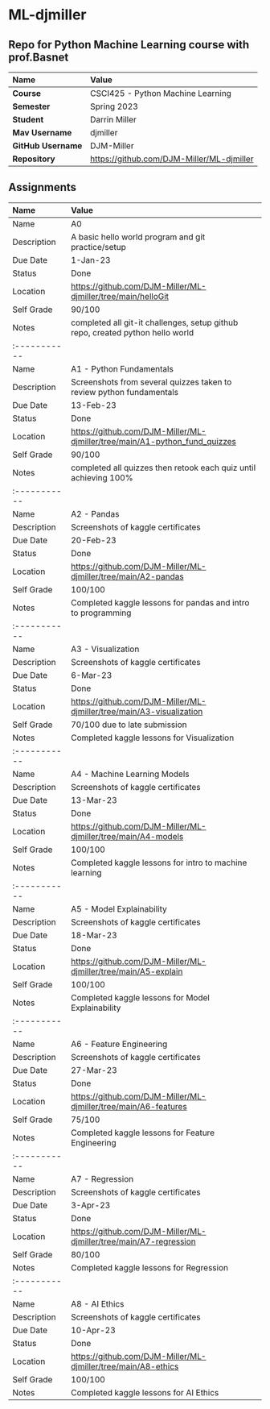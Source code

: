 # ML-djmiller
## Repo for Python Machine Learning course with prof.Basnet

| Name | Value |
|:---|:---|
| **Course** | CSCI425 - Python Machine Learning |
| **Semester** | Spring 2023 |
| **Student** | Darrin Miller |
| **Mav Username**            | djmiller |
| **GitHub Username**         | DJM-Miller |
| **Repository**          | https://github.com/DJM-Miller/ML-djmiller |

## Assignments
| Name | Value |
|:---|:---|
| Name | A0 |
| Description | A basic hello world program and git practice/setup |
| Due Date | 1-Jan-23 |
| Status | Done |
| Location | https://github.com/DJM-Miller/ML-djmiller/tree/main/helloGit |
| Self Grade | 90/100 |
| Notes | completed all git-it challenges, setup github repo, created python hello world |
|:-----------||:------------------------------|
| Name | A1 - Python Fundamentals |
| Description | Screenshots from several quizzes taken to review python fundamentals |
| Due Date | 13-Feb-23 |
| Status | Done |
| Location | https://github.com/DJM-Miller/ML-djmiller/tree/main/A1-python_fund_quizzes |
| Self Grade | 90/100 |
| Notes | completed all quizzes then retook each quiz until achieving 100% |
|:-----------||:------------------------------|
| Name | A2 - Pandas |
| Description | Screenshots of kaggle certificates |
| Due Date | 20-Feb-23 |
| Status | Done |
| Location | https://github.com/DJM-Miller/ML-djmiller/tree/main/A2-pandas |
| Self Grade | 100/100 |
| Notes | Completed kaggle lessons for pandas and intro to programming |
|:-----------||:------------------------------|
| Name | A3 - Visualization |
| Description | Screenshots of kaggle certificates |
| Due Date | 6-Mar-23 |
| Status | Done |
| Location | https://github.com/DJM-Miller/ML-djmiller/tree/main/A3-visualization |
| Self Grade | 70/100 due to late submission |
| Notes | Completed kaggle lessons for Visualization |
|:-----------||:------------------------------|
| Name | A4 - Machine Learning Models |
| Description | Screenshots of kaggle certificates |
| Due Date | 13-Mar-23 |
| Status | Done |
| Location | https://github.com/DJM-Miller/ML-djmiller/tree/main/A4-models |
| Self Grade | 100/100 |
| Notes | Completed kaggle lessons for intro to machine learning |
|:-----------||:------------------------------|
| Name | A5 - Model Explainability |
| Description | Screenshots of kaggle certificates |
| Due Date | 18-Mar-23 |
| Status | Done |
| Location | https://github.com/DJM-Miller/ML-djmiller/tree/main/A5-explain |
| Self Grade | 100/100 |
| Notes | Completed kaggle lessons for Model Explainability |
|:-----------||:------------------------------|
| Name | A6 - Feature Engineering |
| Description | Screenshots of kaggle certificates |
| Due Date | 27-Mar-23 |
| Status | Done |
| Location | https://github.com/DJM-Miller/ML-djmiller/tree/main/A6-features |
| Self Grade | 75/100 |
| Notes | Completed kaggle lessons for Feature Engineering |
|:-----------||:------------------------------|
| Name | A7 - Regression |
| Description | Screenshots of kaggle certificates |
| Due Date | 3-Apr-23 |
| Status | Done |
| Location | https://github.com/DJM-Miller/ML-djmiller/tree/main/A7-regression |
| Self Grade | 80/100 |
| Notes | Completed kaggle lessons for Regression |
|:-----------||:------------------------------|
| Name | A8 - AI Ethics |
| Description | Screenshots of kaggle certificates |
| Due Date | 10-Apr-23 |
| Status | Done |
| Location | https://github.com/DJM-Miller/ML-djmiller/tree/main/A8-ethics |
| Self Grade | 100/100 |
| Notes | Completed kaggle lessons for AI Ethics |



